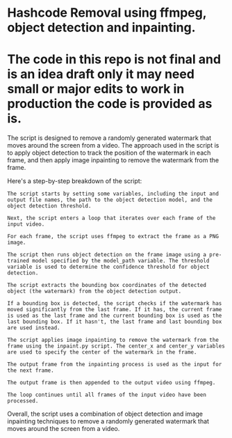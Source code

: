 # Hashcode Removal using ffmpeg, object detection and inpainting.
# The code in this repo is not final and is an idea draft only it may need small or major edits to work in production the code is provided as is.

The script is designed to remove a randomly generated watermark that moves around the screen from a video. The approach used in the script is to apply object detection to track the position of the watermark in each frame, and then apply image inpainting to remove the watermark from the frame.

Here's a step-by-step breakdown of the script:

	The script starts by setting some variables, including the input and output file names, the path to the object detection model, and the object detection threshold.

	Next, the script enters a loop that iterates over each frame of the input video.

	For each frame, the script uses ffmpeg to extract the frame as a PNG image.

	The script then runs object detection on the frame image using a pre-trained model specified by the model_path variable. The threshold variable is used to determine the confidence threshold for object detection.

	The script extracts the bounding box coordinates of the detected object (the watermark) from the object detection output.

	If a bounding box is detected, the script checks if the watermark has moved significantly from the last frame. If it has, the current frame is used as the last frame and the current bounding box is used as the last bounding box. If it hasn't, the last frame and last bounding box are used instead.

	The script applies image inpainting to remove the watermark from the frame using the inpaint.py script. The center_x and center_y variables are used to specify the center of the watermark in the frame.

	The output frame from the inpainting process is used as the input for the next frame.

	The output frame is then appended to the output video using ffmpeg.

	The loop continues until all frames of the input video have been processed.

Overall, the script uses a combination of object detection and image inpainting techniques to remove a randomly generated watermark that moves around the screen from a video.

